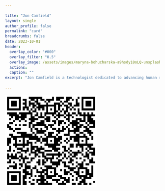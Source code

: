 ```yaml
---

title: "Jon Camfield"
layout: single
author_profile: false
permalink: "card"
breadcrumbs: false
date: 2023-10-01
header:
  overlay_color: "#000"
  overlay_filter: "0.5"
  overlay_image: /assets/images/maryna-bohucharska-a9hsdy18oLQ-unsplash-glitched.png
  actions:
  caption: ""
excerpt: "Jon Camfield is a technologist dedicated to advancing human rights with over two decades of experience spanning the public, startup, non-profit, and social enterprise sectors."

---
```


[![QRCode Vcard](/assets/images/qrcode-card.png)](/assets/JonCamfield.vcf)

